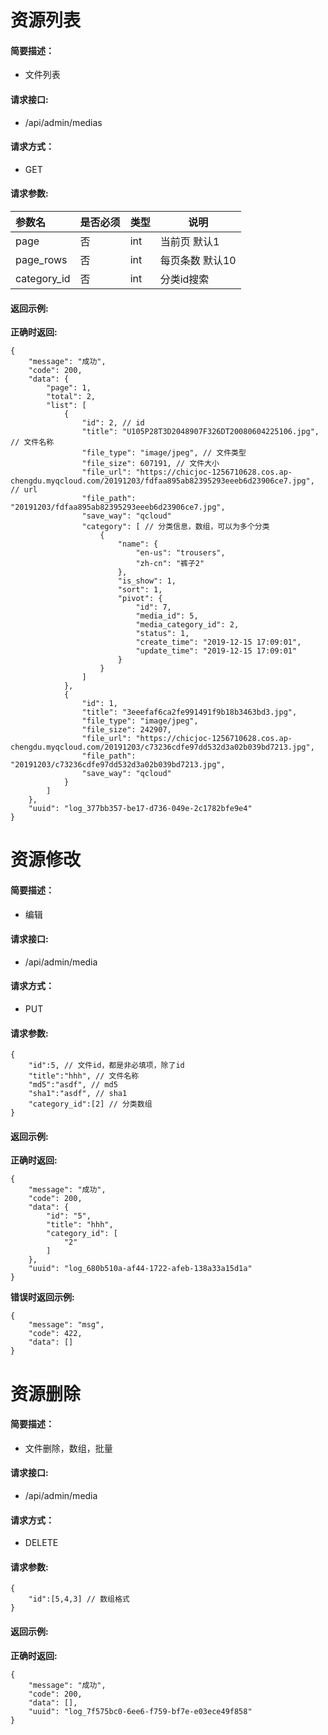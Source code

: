 # 资源列表
#### 简要描述：

- 文件列表

#### 请求接口:

- /api/admin/medias

#### 请求方式：

- GET

#### 请求参数:

|参数名|是否必须|类型|说明|
|:----    |:---|:----- |-----   |
|page |否  |int |当前页  默认1 |
|page_rows |否  |int | 每页条数  默认10    |
|category_id |否  |int | 分类id搜索   |

#### 返回示例:

**正确时返回:**

```
{
    "message": "成功",
    "code": 200,
    "data": {
        "page": 1,
        "total": 2,
        "list": [
            {
                "id": 2, // id
                "title": "U105P28T3D2048907F326DT20080604225106.jpg", // 文件名称
                "file_type": "image/jpeg", // 文件类型
                "file_size": 607191, // 文件大小
                "file_url": "https://chicjoc-1256710628.cos.ap-chengdu.myqcloud.com/20191203/fdfaa895ab82395293eeeb6d23906ce7.jpg", // url
                "file_path": "20191203/fdfaa895ab82395293eeeb6d23906ce7.jpg",
                "save_way": "qcloud"
				"category": [ // 分类信息，数组，可以为多个分类
                    {
                        "name": {
                            "en-us": "trousers",
                            "zh-cn": "裤子2"
                        },
                        "is_show": 1,
                        "sort": 1,
                        "pivot": {
                            "id": 7,
                            "media_id": 5,
                            "media_category_id": 2,
                            "status": 1,
                            "create_time": "2019-12-15 17:09:01",
                            "update_time": "2019-12-15 17:09:01"
                        }
                    }
                ]
            },
            {
                "id": 1,
                "title": "3eeefaf6ca2fe991491f9b18b3463bd3.jpg",
                "file_type": "image/jpeg",
                "file_size": 242907,
                "file_url": "https://chicjoc-1256710628.cos.ap-chengdu.myqcloud.com/20191203/c73236cdfe97dd532d3a02b039bd7213.jpg",
                "file_path": "20191203/c73236cdfe97dd532d3a02b039bd7213.jpg",
                "save_way": "qcloud"
            }
        ]
    },
    "uuid": "log_377bb357-be17-d736-049e-2c1782bfe9e4"
}
```

# 资源修改
#### 简要描述：

- 编辑

#### 请求接口:

- /api/admin/media

#### 请求方式：

- PUT

#### 请求参数:

```
{
	"id":5, // 文件id，都是非必填项，除了id
	"title":"hhh", // 文件名称
	"md5":"asdf", // md5
	"sha1":"asdf", // sha1
	"category_id":[2] // 分类数组
}
```

#### 返回示例:

**正确时返回:**

```
{
    "message": "成功",
    "code": 200,
    "data": {
        "id": "5",
        "title": "hhh",
        "category_id": [
            "2"
        ]
    },
    "uuid": "log_680b510a-af44-1722-afeb-138a33a15d1a"
}
```

**错误时返回示例:**

```
{
    "message": "msg",
    "code": 422,
    "data": []
}
```

# 资源删除
#### 简要描述：

- 文件删除，数组，批量

#### 请求接口:

- /api/admin/media

#### 请求方式：

- DELETE

#### 请求参数:

```
{
	"id":[5,4,3] // 数组格式
}
```

#### 返回示例:

**正确时返回:**

```
{
    "message": "成功",
    "code": 200,
    "data": [],
    "uuid": "log_7f575bc0-6ee6-f759-bf7e-e03ece49f858"
}
```